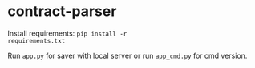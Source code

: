 # contract-parser
Install requirements: <code>pip install -r requirements.txt</code>

Run <code>app.py</code> for saver with local server or run <code>app_cmd.py</code> for cmd version.
